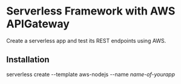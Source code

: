 # Serverless Framework with AWS APIGateway

Create a serverless app and test its REST endpoints using AWS.

## Installation

serverless create --template aws-nodejs --name *name-of-yourapp*